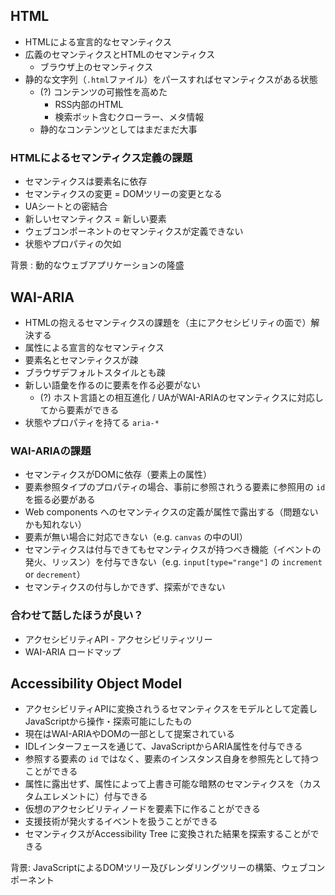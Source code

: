 ## HTML

- HTMLによる宣言的なセマンティクス
- 広義のセマンティクスとHTMLのセマンティクス
  - ブラウザ上のセマンティクス
- 静的な文字列（`.html`ファイル）をパースすればセマンティクスがある状態
  - (?) コンテンツの可搬性を高めた
    - RSS内部のHTML
    - 検索ボット含むクローラー、メタ情報
  - 静的なコンテンツとしてはまだまだ大事

### HTMLによるセマンティクス定義の課題

- セマンティクスは要素名に依存
- セマンティクスの変更 = DOMツリーの変更となる
- UAシートとの密結合
- 新しいセマンティクス = 新しい要素
- ウェブコンポーネントのセマンティクスが定義できない
- 状態やプロパティの欠如

背景 : 動的なウェブアプリケーションの隆盛

## WAI-ARIA

- HTMLの抱えるセマンティクスの課題を（主にアクセシビリティの面で）解決する
- 属性による宣言的なセマンティクス
- 要素名とセマンティクスが疎
- ブラウザデフォルトスタイルとも疎
- 新しい語彙を作るのに要素を作る必要がない
  - (?) ホスト言語との相互進化 / UAがWAI-ARIAのセマンティクスに対応してから要素ができる
- 状態やプロパティを持てる `aria-*`

### WAI-ARIAの課題

- セマンティクスがDOMに依存（要素上の属性）
- 要素参照タイプのプロパティの場合、事前に参照されうる要素に参照用の `id` を振る必要がある
- Web components へのセマンティクスの定義が属性で露出する（問題ないかも知れない）
- 要素が無い場合に対応できない（e.g. `canvas` の中のUI）
- セマンティクスは付与できてもセマンティクスが持つべき機能（イベントの発火、リッスン）を付与できない（e.g. `input[type="range"]` の `increment` or `decrement`）
- セマンティクスの付与しかできず、探索ができない

### 合わせて話したほうが良い？

- アクセシビリティAPI - アクセシビリティツリー
- WAI-ARIA ロードマップ

## Accessibility Object Model

- アクセシビリティAPIに変換されうるセマンティクスをモデルとして定義しJavaScriptから操作・探索可能にしたもの
- 現在はWAI-ARIAやDOMの一部として提案されている
- IDLインターフェースを通じて、JavaScriptからARIA属性を付与できる
- 参照する要素の `id` ではなく、要素のインスタンス自身を参照先として持つことができる
- 属性に露出せず、属性によって上書き可能な暗黙のセマンティクスを（カスタムエレメントに）付与できる
- 仮想のアクセシビリティノードを要素下に作ることができる
- 支援技術が発火するイベントを扱うことができる
- セマンティクスがAccessibility Tree に変換された結果を探索することができる

背景: JavaScriptによるDOMツリー及びレンダリングツリーの構築、ウェブコンポーネント